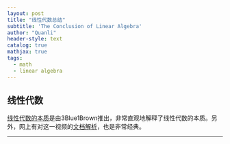 ```yaml
---
layout: post
title: "线性代数总结"
subtitle: 'The Conclusion of Linear Algebra'
author: "Quanli"
header-style: text
catalog: true
mathjax: true
tags:
  - math
  - linear algebra
---
```

## 线性代数
[线性代数的本质](https://www.bilibili.com/video/av36192144?from=search&seid=15348754424252097533)是由3Blue1Brown推出，非常直观地解释了线性代数的本质。另外，网上有对这一视频的[文档解析](https://charlesliuyx.github.io/2017/10/06/【直观详解】线性代数的本质/#叉积)，也是非常经典。





---
